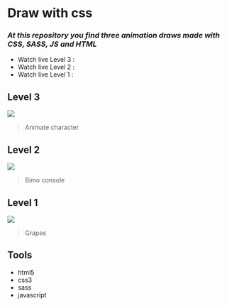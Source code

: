 # Draw with css
### _At this repository you find three  animation draws  made with CSS, SASS, JS and HTML_ 

+ Watch live Level 3 :
+ Watch live Level 2 :
+ Watch live Level 1 :

## Level 3 
![](https://jdcastaneda.ml/tienda/wp-content/uploads/2022/04/character-post.jpg)
> Animate character

## Level 2
![](https://jdcastaneda.ml/tienda/wp-content/uploads/2022/04/bimo.jpg)
> Bimo console

## Level 1 
![](https://jdcastaneda.ml/tienda/wp-content/uploads/2022/04/grapes-post.jpg)
> Grapes

## Tools
- html5
- css3
- sass
- javascript
